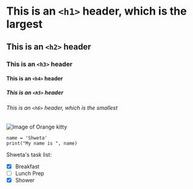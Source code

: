 # This is an `<h1>` header, which is the largest

## This is an `<h2>` header
### This is an `<h3>` header
#### This is an `<h4>` header
##### This is an `<h5>` header

###### This is an `<h6>` header, which is the smallest

![Image of Orange kitty](https://i.redd.it/zeh71flzvzz61.jpg)

```
name = 'Shweta'
print("My name is ", name)
```

Shweta's task list:
- [x] Breakfast
- [ ] Lunch Prep  
- [x] Shower
